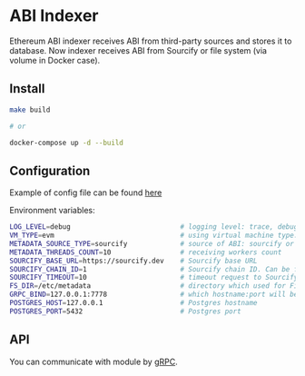 # ABI Indexer
Ethereum ABI indexer receives ABI from third-party sources and stores it to database. Now indexer receives ABI from Sourcify or file system (via volume in Docker case).

## Install

```bash
make build

# or

docker-compose up -d --build
```

## Configuration

Example of config file can be found [here](/build/dipdup.yml)

Environment variables:

```bash
LOG_LEVEL=debug                           # logging level: trace, debug, info, warning, error 
VM_TYPE=evm                               # using virtual machine type: now supported only EVM
METADATA_SOURCE_TYPE=sourcify             # source of ABI: sourcify or fs
METADATA_THREADS_COUNT=10                 # receiving workers count
SOURCIFY_BASE_URL=https://sourcify.dev    # Sourcify base URL
SOURCIFY_CHAIN_ID=1                       # Sourcify chain ID. Can be found here: https://sourcify.dev/server/chains
SOURCIFY_TIMEOUT=10                       # timeout request to Sourcify
FS_DIR=/etc/metadata                      # directory which used for File System source of ABI
GRPC_BIND=127.0.0.1:7778                  # which hostname:port will be used for gRPC
POSTGRES_HOST=127.0.0.1                   # Postgres hostname
POSTGRES_PORT=5432                        # Postgres port
```

## API

You can communicate with module by [gRPC](/pkg/modules/grpc).
